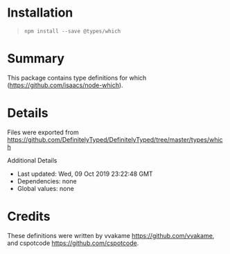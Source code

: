# Installation
> `npm install --save @types/which`

# Summary
This package contains type definitions for which (https://github.com/isaacs/node-which).

# Details
Files were exported from https://github.com/DefinitelyTyped/DefinitelyTyped/tree/master/types/which

Additional Details
 * Last updated: Wed, 09 Oct 2019 23:22:48 GMT
 * Dependencies: none
 * Global values: none

# Credits
These definitions were written by vvakame <https://github.com/vvakame>, and cspotcode <https://github.com/cspotcode>.
